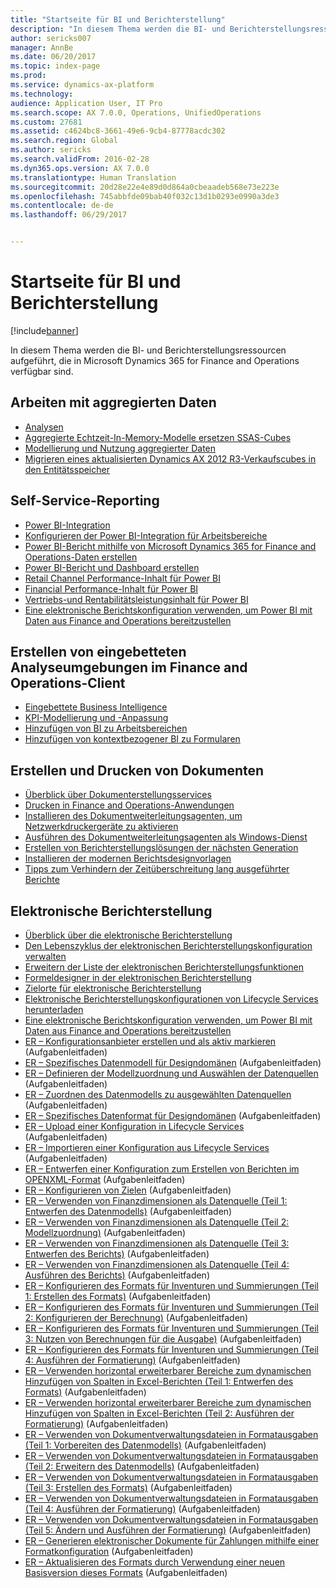 ```yaml
---
title: "Startseite für BI und Berichterstellung"
description: "In diesem Thema werden die BI- und Berichterstellungsressourcen aufgeführt, die in Microsoft Dynamics 365 for Finance and Operations verfügbar sind."
author: sericks007
manager: AnnBe
ms.date: 06/20/2017
ms.topic: index-page
ms.prod: 
ms.service: dynamics-ax-platform
ms.technology: 
audience: Application User, IT Pro
ms.search.scope: AX 7.0.0, Operations, UnifiedOperations
ms.custom: 27681
ms.assetid: c4624bc8-3661-49e6-9cb4-87778acdc302
ms.search.region: Global
ms.author: sericks
ms.search.validFrom: 2016-02-28
ms.dyn365.ops.version: AX 7.0.0
ms.translationtype: Human Translation
ms.sourcegitcommit: 20d28e22e4e89d0d864a0cbeaadeb568e73e223e
ms.openlocfilehash: 745abbfde09bab40f032c13d1b0293e0990a3de3
ms.contentlocale: de-de
ms.lasthandoff: 06/29/2017


---
```


# <a name="bi-amp-reporting-home-page"></a>Startseite für BI und Berichterstellung

[!include[banner](../includes/banner.md)]


In diesem Thema werden die BI- und Berichterstellungsressourcen aufgeführt, die in Microsoft Dynamics 365 for Finance and Operations verfügbar sind. 

<a name="working-with-aggregate-data"></a>Arbeiten mit aggregierten Daten
---------------------------

-   [Analysen](analytics.md)
-   [Aggregierte Echtzeit-In-Memory-Modelle ersetzen SSAS-Cubes](..\migration-upgrade\in-memory-real-time-aggregate-models.md)
-   [Modellierung und Nutzung aggregierter Daten](model-aggregate-data.md)
-   [Migrieren eines aktualisierten Dynamics AX 2012 R3-Verkaufscubes in den Entitätsspeicher](..\migration-upgrade\migrate-upgraded-cube-entity-store.md)

## <a name="self-service-reporting"></a>Self-Service-Reporting
-   [Power BI-Integration](power-bi-integration.md)
-   [Konfigurieren der Power BI-Integration für Arbeitsbereiche](configure-power-bi-integration.md)
-   [Power BI-Bericht mithilfe von Microsoft Dynamics 365 for Finance and Operations-Daten erstellen](create-powerbi-report-data.md)
-   [Power BI-Bericht und Dashboard erstellen](create-powerbi-report-dashboard.md)
-   [Retail Channel Performance-Inhalt für Power BI](retail-channel-performance-dashboard-power-bi-data.md)
-   [Financial Performance-Inhalt für Power BI](financial-performance-power-bi-content-pack.md)
-   [Vertriebs-und Rentabilitätsleistungsinhalt für Power BI](sales-profitability-performance-content-pack.md)
-   [Eine elektronische Berichtskonfiguration verwenden, um Power BI mit Daten aus Finance and Operations bereitzustellen](general-electronic-reporting-report-configuration-get-data-powerbi.md)

## <a name="building-embedded-analytical-experiences-in-the-finance-and-operations-client"></a>Erstellen von eingebetteten Analyseumgebungen im Finance and Operations-Client
-   [Eingebettete Business Intelligence](analytics.md#embedded-business-intelligence)
-   [KPI-Modellierung und -Anpassung](analytics.md#kpi-modeling-and-customization)
-   [Hinzufügen von BI zu Arbeitsbereichen](add-bi-workspaces.md)
-   [Hinzufügen von kontextbezogener BI zu Formularen](add-contextual-bi-forms.md)

## <a name="document-reporting-and-printing"></a>Erstellen und Drucken von Dokumenten
-   [Überblick über Dokumenterstellungsservices](document-reporting-services.md)
-   [Drucken in Finance and Operations-Anwendungen](print-documents.md)
-   [Installieren des Dokumentweiterleitungsagenten, um Netzwerkdruckergeräte zu aktivieren](install-document-routing-agent.md)
-   [Ausführen des Dokumentweiterleitungsagenten als Windows-Dienst](run-document-routing-agent-as-windows-service.md)
-   [Erstellen von Berichterstellungslösungen der nächsten Generation](create-nextgen-reporting-solutions.md)
-   [Installieren der modernen Berichtsdesignvorlagen](install-modern-report-design-templates.md)
-   [Tipps zum Verhindern der Zeitüberschreitung lang ausgeführter Berichte](prevent-long-running-reports-timing-out.md)

## <a name="electronic-reporting"></a>Elektronische Berichterstellung
-   [Überblick über die elektronische Berichterstellung](general-electronic-reporting.md)
-   [Den Lebenszyklus der elektronischen Berichterstellungskonfiguration verwalten](general-electronic-reporting-manage-configuration-lifecycle.md)
-   [Erweitern der Liste der elektronischen Berichterstellungsfunktionen](general-electronic-reporting-formulas-list-extension.md)
-   [Formeldesigner in der elektronischen Berichterstellung](general-electronic-reporting-formula-designer.md)
-   [Zielorte für elektronische Berichterstellung](electronic-reporting-destinations.md)
-   [Elektronische Berichterstellungskonfigurationen von Lifecycle Services herunterladen](download-electronic-reporting-configuration-lcs.md)
-   [Eine elektronische Berichtskonfiguration verwenden, um Power BI mit Daten aus Finance and Operations bereitzustellen](general-electronic-reporting-report-configuration-get-data-powerbi.md)
-   [ER – Konfigurationsanbieter erstellen und als aktiv markieren](http://ax.help.dynamics.com/en/wiki/er-select-service-provider/) (Aufgabenleitfaden)
-   [ER – Spezifisches Datenmodell für Designdomänen](http://ax.help.dynamics.com/en/wiki/er-design-domain-specific-data-model/) (Aufgabenleitfaden)
-   [ER – Definieren der Modellzuordnung und Auswählen der Datenquellen](http://ax.help.dynamics.com/en/wiki/er-define-model-mapping-and-select-data-sources/) (Aufgabenleitfaden)
-   [ER – Zuordnen des Datenmodells zu ausgewählten Datenquellen](http://ax.help.dynamics.com/en/wiki/er-map-data-model-to-selected-data-sources/) (Aufgabenleitfaden)
-   [ER – Spezifisches Datenformat für Designdomänen](http://ax.help.dynamics.com/en/wiki/er-design-domain-specific-format/) (Aufgabenleitfaden)
-   [ER – Upload einer Konfiguration in Lifecycle Services](http://ax.help.dynamics.com/en/wiki/upload-a-configuration-into-lifecycle-services/) (Aufgabenleitfaden)
-   [ER – Importieren einer Konfiguration aus Lifecycle Services](http://ax.help.dynamics.com/en/wiki/import-a-configuration-from-lifecycle-services/) (Aufgabenleitfaden)
-   [ER – Entwerfen einer Konfiguration zum Erstellen von Berichten im OPENXML-Format](http://ax.help.dynamics.com/en/wiki/design-a-configuration-for-generating-reports-in-openxml-format/) (Aufgabenleitfaden)
-   [ER – Konfigurieren von Zielen](http://ax.help.dynamics.com/en/wiki/configure-destinations/) (Aufgabenleitfaden)
-   [ER – Verwenden von Finanzdimensionen als Datenquelle (Teil 1: Entwerfen des Datenmodells)](http://ax.help.dynamics.com/en/wiki/er-use-financial-dimensions-as-a-data-source-part-1-design-data-model/) (Aufgabenleitfaden)
-   [ER – Verwenden von Finanzdimensionen als Datenquelle (Teil 2: Modellzuordnung)](http://ax.help.dynamics.com/en/wiki/er-use-financial-dimensions-as-a-data-source-part-2-model-mapping/) (Aufgabenleitfaden)
-   [ER – Verwenden von Finanzdimensionen als Datenquelle (Teil 3: Entwerfen des Berichts)](http://ax.help.dynamics.com/en/wiki/er-use-financial-dimensions-as-a-data-source-part-3-design-the-report/) (Aufgabenleitfaden)
-   [ER – Verwenden von Finanzdimensionen als Datenquelle (Teil 4: Ausführen des Berichts)](http://ax.help.dynamics.com/en/wiki/er-use-financial-dimensions-as-a-data-source-part-4-run-the-report/) (Aufgabenleitfaden)
-   [ER – Konfigurieren des Formats für Inventuren und Summierungen (Teil 1: Erstellen des Formats)](http://ax.help.dynamics.com/en/wiki/er-configure-format-to-do-counting-and-summing-part-1-create-format/) (Aufgabenleitfaden)
-   [ER – Konfigurieren des Formats für Inventuren und Summierungen (Teil 2: Konfigurieren der Berechnung)](http://ax.help.dynamics.com/en/wiki/er-configure-format-to-do-counting-and-summing-part-2-configure-computations/) (Aufgabenleitfaden)
-   [ER – Konfigurieren des Formats für Inventuren und Summierungen (Teil 3: Nutzen von Berechnungen für die Ausgabe)](http://ax.help.dynamics.com/en/wiki/er-configure-format-to-do-counting-and-summing-part-3-use-computations-to-make-the-output/) (Aufgabenleitfaden)
-   [ER – Konfigurieren des Formats für Inventuren und Summierungen (Teil 4: Ausführen der Formatierung)](http://ax.help.dynamics.com/en/wiki/er-configure-format-to-do-counting-and-summing-part-4-run-format/) (Aufgabenleitfaden)
-   [ER – Verwenden horizontal erweiterbarer Bereiche zum dynamischen Hinzufügen von Spalten in Excel-Berichten (Teil 1: Entwerfen des Formats)](http://ax.help.dynamics.com/en/wiki/er-use-horizontally-expandable-ranges-to-dynamically-add-columns-in-excel-reports-part-1-design-format/) (Aufgabenleitfaden)
-   [ER – Verwenden horizontal erweiterbarer Bereiche zum dynamischen Hinzufügen von Spalten in Excel-Berichten (Teil 2: Ausführen der Formatierung)](http://ax.help.dynamics.com/en/wiki/er-use-horizontally-expandable-ranges-to-dynamically-add-columns-in-excel-reports-part-2-run-format/) (Aufgabenleitfaden)
-   [ER – Verwenden von Dokumentverwaltungsdateien in Formatausgaben (Teil 1: Vorbereiten des Datenmodells)](http://ax.help.dynamics.com/en/wiki/er-use-document-management-files-in-format-outputs-part-1-prepare-data-model/) (Aufgabenleitfaden)
-   [ER – Verwenden von Dokumentverwaltungsdateien in Formatausgaben (Teil 2: Erweitern des Datenmodells)](http://ax.help.dynamics.com/en/wiki/er-use-document-management-files-in-format-outputs-part-2-extend-data-model/) (Aufgabenleitfaden)
-   [ER – Verwenden von Dokumentverwaltungsdateien in Formatausgaben (Teil 3: Erstellen des Formats)](http://ax.help.dynamics.com/en/wiki/er-use-document-management-files-in-format-outputs-part-3-create-format/) (Aufgabenleitfaden)
-   [ER – Verwenden von Dokumentverwaltungsdateien in Formatausgaben (Teil 4: Ausführen der Formatierung)](http://ax.help.dynamics.com/en/wiki/er-use-document-management-files-in-format-outputs-part-4-run-format/) (Aufgabenleitfaden)
-   [ER – Verwenden von Dokumentverwaltungsdateien in Formatausgaben (Teil 5: Ändern und Ausführen der Formatierung)](http://ax.help.dynamics.com/en/wiki/er-use-document-management-files-in-format-outputs-part-5-modify-and-run-format/) (Aufgabenleitfaden)
-   [ER – Generieren elektronischer Dokumente für Zahlungen mithilfe einer Formatkonfiguration](http://ax.help.dynamics.com/en/wiki/generate-electronic-documents-for-payments-using-a-format-configuration/) (Aufgabenleitfaden)
-   [ER – Aktualisieren des Formats durch Verwendung einer neuen Basisversion dieses Formats](http://ax.help.dynamics.com/en/wiki/upgrade-your-format-by-adopting-a-new-base-version-of-that-format/) (Aufgabenleitfaden)







